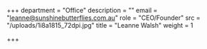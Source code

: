 +++
department = "Office"
description = ""
email = "leanne@sunshinebutterflies.com.au"
role = "CEO/Founder"
src = "/uploads/1i8a1815_72dpi.jpg"
title = "Leanne Walsh"
weight = 1

+++

